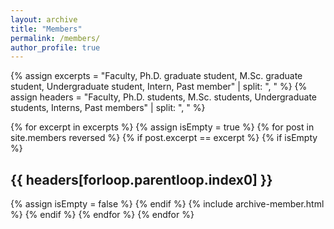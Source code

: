 ```yaml
---
layout: archive
title: "Members"
permalink: /members/
author_profile: true
---
```



{% assign excerpts = "Faculty, Ph.D. graduate student, M.Sc. graduate student, Undergraduate student, Intern, Past member" | split: ", " %}
{% assign headers = "Faculty, Ph.D. students, M.Sc. students, Undergraduate students, Interns, Past members" | split: ", " %}

{% for excerpt in excerpts %}
	{% assign isEmpty = true %}
	{% for post in site.members reversed %}
	    {% if post.excerpt == excerpt %}
			{% if isEmpty %}
<h2> {{ headers[forloop.parentloop.index0] }} </h2>
				{% assign isEmpty = false %}
			{% endif %}
			{% include archive-member.html %}
		{% endif %}
	{% endfor %}
{% endfor %}




